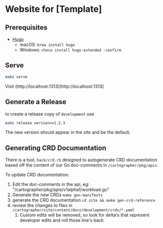 # Website for [Template]

## Prerequisites

* [Hugo](https://github.com/gohugoio/hugo)
    * macOS: `brew install hugo`
    * Windows: `choco install hugo-extended -confirm`

## Serve
```bash
make serve
```

Visit (http://localhost:1313)[http://localhost:1313]

## Generate a Release
to create a release copy of `development` use

```bash
make release version=v1.2.3
```

The new version should appear in the site and be the default.

## Generating CRD Documentation

There is a tool, `hack/crd.rb` designed to autogenerate CRD documentation based off 
the content of our Go doc-comments in `/cartographer/pkg/apis`.

To update CRD documentation:

1. Edit the doc-comments in the api, eg: "/cartographer/pkg/apis/v1alpha1/workload.go"
2. Generate the new CRDs `make gen-manifests`
3. generate the CRD documentation `cd site && make gen-crd-reference`
4. review the changes to files in `/cartographer/site/content/docs/development/crds/*.yaml`
   1. Custom edits will be removed, so look for delta's that represent developer edits and roll those line's back
